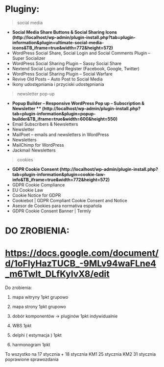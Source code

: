 # Pluginy:

> social media 
   - **Social Media Share Buttons & Social Sharing Icons (http://localhost/wp-admin/plugin-install.php?tab=plugin-information&plugin=ultimate-social-media-icons&TB_iframe=true&width=772&height=572)**
   - WordPress Social Share, Social Login and Social Comments Plugin – Super Socializer 
   - WordPress Social Sharing Plugin – Sassy Social Share 
   - Nextend Social Login and Register (Facebook, Google, Twitter) 
   - WordPress Social Sharing Plugin – Social Warfare 
   - Revive Old Posts – Auto Post to Social Media 
   - Ikony udostępniania i przyciski udostępniania 
   
   
> newsletter pop-up
   - **Popup Builder – Responsive WordPress Pop up – Subscription & Newsletter  ** (http://localhost/wp-admin/plugin-install.php?tab=plugin-information&plugin=popup-builder&TB_iframe=true&width=600&height=550)**
   - Email Subscribers & Newsletters 
   - Newsletter
   - MailPoet – emails and newsletters in WordPress 
   - Newsletters 
   - MailChimp for WordPress 
   - Jackmail Newsletters  
   
> cookies
   - **GDPR Cookie Consent  (http://localhost/wp-admin/plugin-install.php?tab=plugin-information&plugin=cookie-law-info&TB_iframe=true&width=772&height=572)**
   - GDPR Cookie Compliance 
   - EU Cookie Law 
   - Cookie Notice for GDPR 
   - Cookiebot | GDPR Compliant Cookie Consent and Notice 
   - Asesor de Cookies para normativa española 
   - GDPR Cookie Consent Banner | Termly 
   
   
   
   
   
   
# DO ZROBIENIA:

# https://docs.google.com/document/d/1oFlyHazTUCB_-9MLv94waFLne4_m6TwIt_DLfKyIvX8/edit
Do zrobienia: 

1. mapa witryny 1pkt grupowo
2. mapa strony 1pkt grupowo
3. dobór komponentów -> pluginów  1pkt  indywidualnie


4. WBS  1pkt
5. delphi ( estymacja )  1pkt 
6. harmonogram  1pkt

To wszystko na 17 stycznia
+
18 stycznia KM1
25 stycznia KM2
31 stycznia poprawione sprawozdania